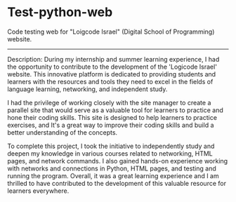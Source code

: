 # Test-python-web
Code testing web for "Loigcode Israel" (Digital School of Programming) website.

_____
Description:
During my internship and summer learning experience, I had the opportunity to contribute to the development of the 'Logicode Israel' website. This innovative platform is dedicated to providing students and learners with the resources and tools they need to excel in the fields of language learning, networking, and independent study.

I had the privilege of working closely with the site manager to create a parallel site that would serve as a valuable tool for learners to practice and hone their coding skills. This site is designed to help learners to practice exercises, and It's a great way to improve their coding skills and build a better understanding of the concepts.

To complete this project, I took the initiative to independently study and deepen my knowledge in various courses related to networking, HTML pages, and network commands. I also gained hands-on experience working with networks and connections in Python, HTML pages, and testing and running the program. Overall, it was a great learning experience and I am thrilled to have contributed to the development of this valuable resource for learners everywhere.
